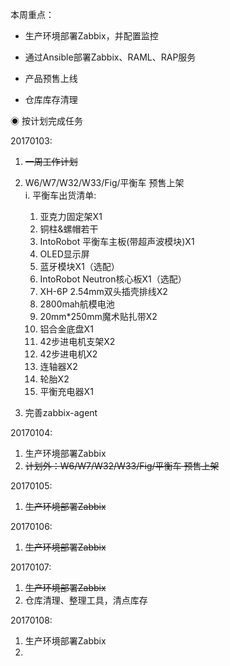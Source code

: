 本周重点：

* 生产环境部署Zabbix，并配置监控

* 通过Ansible部署Zabbix、RAML、RAP服务

* 产品预售上线

* 仓库库存清理

◉ 按计划完成任务

20170103:

1. ~~一周工作计划~~
2. W6/W7/W32/W33/Fig/平衡车 预售上架  
   i. 平衡车出货清单:  
   1. 亚克力固定架X1  
   2. 铜柱&螺帽若干  
   3. IntoRobot 平衡车主板\(带超声波模块\)X1  
   4. OLED显示屏  
   5. 蓝牙模块X1（选配）  
   6. IntoRobot Neutron核心板X1（选配）  
   7. XH-6P 2.54mm双头插壳排线X2  
   8. 2800mah航模电池  
   9. 20mm\*250mm魔术贴扎带X2  
   10. 铝合金底盘X1  
   11. 42步进电机支架X2  
   12. 42步进电机X2  
   13. 连轴器X2  
   14. 轮胎X2  
   15. 平衡充电器X1

3. 完善zabbix-agent

20170104:

1. 生产环境部署Zabbix
2. ~~计划外：W6/W7/W32/W33/Fig/平衡车 预售上架~~

20170105:

1. ~~生产环境部署Zabbix~~

20170106:

1. ~~生产环境部署Zabbix~~

20170107:

1. ~~生产环境部署Zabbix~~
2. 仓库清理、整理工具，清点库存

20170108:

1. 生产环境部署Zabbix
2. 


